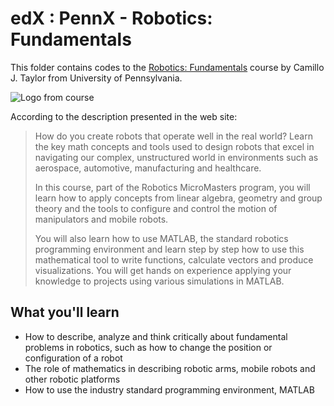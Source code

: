 # edX : PennX - Robotics: Fundamentals

This folder contains codes to the [Robotics: Fundamentals](https://www.edx.org/course/robotics-fundamentals-pennx-robo1x) course by Camillo J. Taylor from University of Pennsylvania. 

![Logo from course](https://webview.edx.org/sites/default/files/course/image/promoted/robo1x_378x225.jpg)

According to the description presented in the web site:

> How do you create robots that operate well in the real world? Learn the key math concepts and tools used to design robots that excel in navigating our complex, unstructured world in environments such as aerospace, automotive, manufacturing and healthcare.
> 
> In this course, part of the Robotics MicroMasters program, you will learn how to apply concepts from linear algebra, geometry and group theory and the tools to configure and control the motion of manipulators and mobile robots.
> 
> You will also learn how to use MATLAB, the standard robotics programming environment and learn step by step how to use this mathematical tool to write functions, calculate vectors and produce visualizations. You will get hands on experience applying your knowledge to projects using various simulations in MATLAB.

## What you'll learn
- How to describe, analyze and think critically about fundamental problems in robotics, such as how to change the position or configuration of a robot
- The role of mathematics in describing robotic arms, mobile robots and other robotic platforms
- How to use the industry standard programming environment, MATLAB

